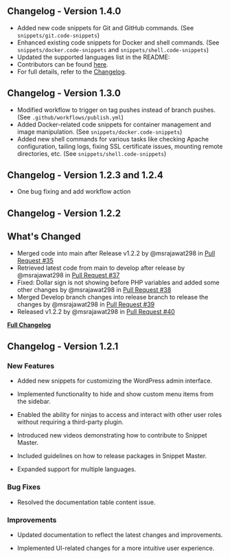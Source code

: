 ## Changelog - Version 1.4.0

- Added new code snippets for Git and GitHub commands. (See `snippets/git.code-snippets`)
- Enhanced existing code snippets for Docker and shell commands. (See `snippets/docker.code-snippets` and `snippets/shell.code-snippets`)
- Updated the supported languages list in the README:
- Contributors can be found [here](https://github.com/vitabletech/SnippetMaster/graphs/contributors).
- For full details, refer to the [Changelog](changelog.md).

## Changelog - Version 1.3.0

- Modified workflow to trigger on tag pushes instead of branch pushes. (See `.github/workflows/publish.yml`)
- Added Docker-related code snippets for container management and image manipulation. (See `snippets/docker.code-snippets`)
- Added new shell commands for various tasks like checking Apache configuration, tailing logs, fixing SSL certificate issues, mounting remote directories, etc. (See `snippets/shell.code-snippets`)

## Changelog - Version 1.2.3 and 1.2.4

- One bug fixing and add workflow action

## Changelog - Version 1.2.2

## What's Changed

- Merged code into main after Release v1.2.2 by @msrajawat298 in [Pull Request #35](https://github.com/vitabletech/SnippetMaster/pull/35)
- Retrieved latest code from main to develop after release by @msrajawat298 in [Pull Request #37](https://github.com/vitabletech/SnippetMaster/pull/37)
- Fixed: Dollar sign is not showing before PHP variables and added some other changes by @msrajawat298 in [Pull Request #38](https://github.com/vitabletech/SnippetMaster/pull/38)
- Merged Develop branch changes into release branch to release the changes by @msrajawat298 in [Pull Request #39](https://github.com/vitabletech/SnippetMaster/pull/39)
- Released v1.2.2 by @msrajawat298 in [Pull Request #40](https://github.com/vitabletech/SnippetMaster/pull/40)

[**Full Changelog**](https://github.com/vitabletech/SnippetMaster/compare/v1.2.1...v1.2.2)

## Changelog - Version 1.2.1

### New Features

- Added new snippets for customizing the WordPress admin interface.

- Implemented functionality to hide and show custom menu items from the sidebar.

- Enabled the ability for ninjas to access and interact with other user roles without requiring a third-party plugin.

- Introduced new videos demonstrating how to contribute to Snippet Master.

- Included guidelines on how to release packages in Snippet Master.

- Expanded support for multiple languages.

### Bug Fixes

- Resolved the documentation table content issue.

### Improvements

- Updated documentation to reflect the latest changes and improvements.

- Implemented UI-related changes for a more intuitive user experience.
